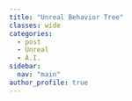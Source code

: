 ```yaml
---
title: "Unreal Behavior Tree"
classes: wide
categories: 
  - post
  - Unreal
  - A.I.
sidebar:
  nav: "main"
author_profile: true
---
```


